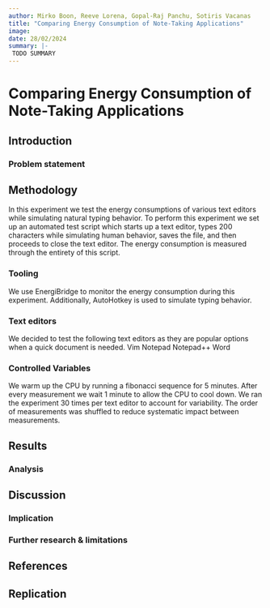 ```yaml
---
author: Mirko Boon, Reeve Lorena, Gopal-Raj Panchu, Sotiris Vacanas
title: "Comparing Energy Consumption of Note-Taking Applications"
image: 
date: 28/02/2024
summary: |-
 TODO SUMMARY
---
```


# Comparing Energy Consumption of Note-Taking Applications
## Introduction
### Problem statement

## Methodology
In this experiment we test the energy consumptions of various text editors while simulating natural typing behavior. 
To perform this experiment we set up an automated test script which starts up a text editor, types 200 characters while simulating human behavior, saves the file, and then proceeds to close the text editor. 
The energy consumption is measured through the entirety of this script.

### Tooling
We use EnergiBridge to monitor the energy consumption during this experiment.
Additionally, AutoHotkey is used to simulate typing behavior.

### Text editors
We decided to test the following text editors as they are popular options when a quick document is needed.
Vim
Notepad
Notepad++
Word

### Controlled Variables
We warm up the CPU by running a fibonacci sequence for 5 minutes. 
After every measurement we wait 1 minute to allow the CPU to cool down.
We ran the experiment 30 times per text editor to account for variability.
The order of measurements was shuffled to reduce systematic impact between measurements.

## Results
### Analysis

## Discussion
### Implication
### Further research & limitations

## References
## Replication